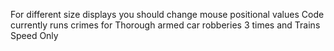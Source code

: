 For different size displays you should change mouse positional values
Code currently runs crimes for Thorough armed car robberies 3 times and Trains Speed Only

